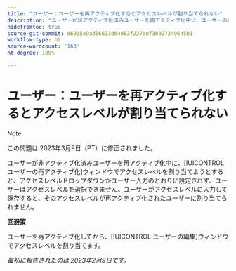 ```yaml
---
title: "ユーザー：ユーザーを再アクティブ化するとアクセスレベルが割り当てられない"
description: "ユーザーが非アクティブ化済みユーザーを再アクティブ化中に、ユーザーの再アクティブ化ウィンドウでアクセスレベルを割り当てようとすると、アクセスレベルドロップダウンがユーザー入力のとおりに設定されず、ユーザーはアクセスレベルを選択できません。ユーザーがアクセスレベルに入力して保存すると、そのアクセスレベルが再アクティブ化されたユーザーに割り当てられません。"
hidefromtoc: true
source-git-commit: d6935a9ad66633d64083f227def3b027349645b1
workflow-type: ht
source-wordcount: '163'
ht-degree: 100%

---
```



# ユーザー：ユーザーを再アクティブ化するとアクセスレベルが割り当てられない

>[!NOTE]
>
>この問題は 2023年3月9日（PT）に修正されました。

ユーザーが非アクティブ化済みユーザーを再アクティブ化中に、[!UICONTROL ユーザーの再アクティブ化]ウィンドウでアクセスレベルを割り当てようとすると、アクセスレベルドロップダウンがユーザー入力のとおりに設定されず、ユーザーはアクセスレベルを選択できません。ユーザーがアクセスレベルに入力して保存すると、そのアクセスレベルが再アクティブ化されたユーザーに割り当てられません。

**回避策**

ユーザーを再アクティブ化してから、[!UICONTROL ユーザーの編集]ウィンドウでアクセスレベルを割り当てます。

_最初に報告されたのは 2023年2月9日です。_

